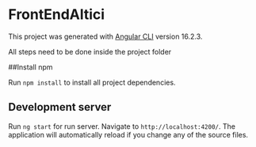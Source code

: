 # FrontEndAltici

This project was generated with [Angular CLI](https://github.com/angular/angular-cli) version 16.2.3.

All steps need to be done inside the project folder

##Install npm

Run `npm install` to install all project dependencies.

## Development server

Run `ng start` for run server. Navigate to `http://localhost:4200/`. The application will automatically reload if you change any of the source files.


